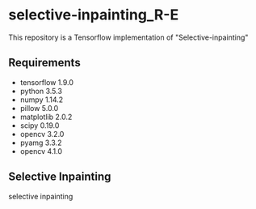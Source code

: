 # selective-inpainting_R-E
This repository is a Tensorflow implementation of "Selective-inpainting"

## Requirements
- tensorflow 1.9.0
- python 3.5.3
- numpy 1.14.2
- pillow 5.0.0
- matplotlib 2.0.2
- scipy 0.19.0
- opencv 3.2.0
- pyamg 3.3.2
- opencv 4.1.0

## Selective Inpainting
selective inpainting 

